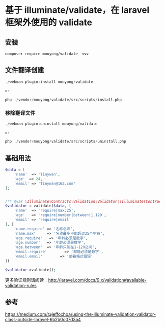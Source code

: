 # 基于 illuminate/validate，在 laravel 框架外使用的 validate

## 安装

`composer require mouyong/validate -vvv`

## 文件翻译创建

```php
./webman plugin:install mouyong/validate

or

php ./vendor/mouyong/validate/src/scripts/install.php
```

### 移除翻译文件

```php
./webman plugin:uninstall mouyong/validate

or

php ./vendor/mouyong/validate/src/scripts/uninstall.php
```

## 基础用法

```php
$data = [
    'name'  => 'Tinywan',
    'age'  => 24,
    'email' => 'Tinywan@163.com'
];


/** @var \Illuminate\Contracts\Validation\Validator|\Illuminate\Contracts\Validation\Factory $validator */
$validator = validate($data, [
    'name'  => 'require|max:25',
    'age'   => 'require|number|between:1,120',
    'email' => 'require|email'
], [
    'name.require' => '名称必须',
    'name.max'     => '名称最多不能超过25个字符',
    'age.require'   => '年龄必须是数字',
    'age.number'   => '年龄必须是数字',
    'age.between'  => '年龄只能在1-120之间',
    'email.require'        => '邮箱必须是数字',
    'email.email'        => '邮箱格式错误'
])

$validator->validate();
```

更多验证规则请阅读：http://laravel.com/docs/9.x/validation#available-validation-rules

## 参考

https://medium.com/@jeffochoa/using-the-illuminate-validation-validator-class-outside-laravel-6b2b0c07d3a4
